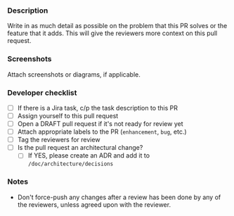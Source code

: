 ### Description

Write in as much detail as possible on the problem that this PR solves or the feature that it adds.
This will give the reviewers more context on this pull request.

### Screenshots

Attach screenshots or diagrams, if applicable.

### Developer checklist
- [ ] If there is a Jira task, c/p the task description to this PR
- [ ] Assign yourself to this pull request
- [ ] Open a DRAFT pull request if it's not ready for review yet
- [ ] Attach appropriate labels to the PR (`enhancement`, `bug`, etc.)
- [ ] Tag the reviewers for review
- [ ] Is the pull request an architectural change?
    - [ ] If YES, please create an ADR and add it to `/doc/architecture/decisions`

### Notes
- Don't force-push any changes after a review has been done by any of the reviewers, unless agreed upon with the reviewer.
    

